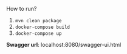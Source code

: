 How to run?
1. `mvn clean package`
2. `docker-compose build`
3. `docker-compose up`

**Swagger url**: localhost:8080/swagger-ui.html
